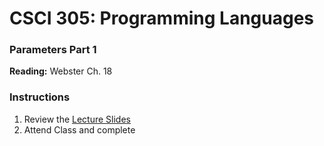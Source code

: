 # CSCI 305: Programming Languages

### Parameters Part 1

**Reading:** Webster Ch. 18

### Instructions
1. Review the [Lecture Slides](slides/Lecture31_32.pdf)
2. Attend Class and complete
